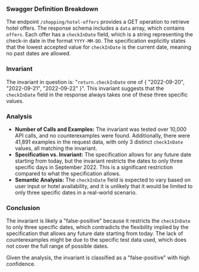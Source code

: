### Swagger Definition Breakdown
The endpoint `/shopping/hotel-offers` provides a GET operation to retrieve hotel offers. The response schema includes a `data` array, which contains `offers`. Each offer has a `checkInDate` field, which is a string representing the check-in date in the format `YYYY-MM-DD`. The specification explicitly states that the lowest accepted value for `checkInDate` is the current date, meaning no past dates are allowed.

### Invariant
The invariant in question is: "`return.checkInDate` one of { "2022-09-20", "2022-09-21", "2022-09-22" }". This invariant suggests that the `checkInDate` field in the response always takes one of these three specific values.

### Analysis
- **Number of Calls and Examples:** The invariant was tested over 10,000 API calls, and no counterexamples were found. Additionally, there were 41,891 examples in the request data, with only 3 distinct `checkInDate` values, all matching the invariant.
- **Specification vs. Invariant:** The specification allows for any future date starting from today, but the invariant restricts the dates to only three specific days in September 2022. This is a significant restriction compared to what the specification allows.
- **Semantic Analysis:** The `checkInDate` field is expected to vary based on user input or hotel availability, and it is unlikely that it would be limited to only three specific dates in a real-world scenario.

### Conclusion
The invariant is likely a "false-positive" because it restricts the `checkInDate` to only three specific dates, which contradicts the flexibility implied by the specification that allows any future date starting from today. The lack of counterexamples might be due to the specific test data used, which does not cover the full range of possible dates.

Given the analysis, the invariant is classified as a "false-positive" with high confidence.
